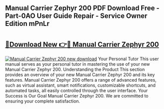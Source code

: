 ## Manual Carrier Zephyr 200 PDF Download Free - Part-0AO User Guide Repair - Service Owner Edition mPnLr

# <h2><a href="http://bc54488.oget.top/?id=Manual+Carrier+Zephyr+200">🔗Download New 👉🔴 Manual Carrier Zephyr 200</a></h2>

[![Manual Carrier Zephyr 200 new download](https://i.imgur.com/5g1atiW.png)](http://bc54488.oget.top/?id=Manual+Carrier+Zephyr+200)
Your Personal Tutor This user manual serves as your personal tutor in mastering the use of your new Manual Carrier Zephyr 200. Understanding the Product This section provides an overview of your new Manual Carrier Zephyr 200 and its key features. Manual Carrier Zephyr 200 offers a range of advanced features, such as virtual assistant, smart notifications, customizable shortcuts, and automated tasks, all easily controlled through the user interface. Your Success is Our Goal Manual Carrier Zephyr 200. We are committed to ensuring your complete satisfaction.
